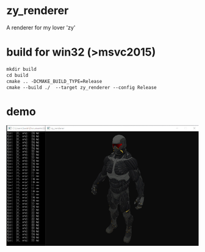 # zy_renderer
A renderer for my lover 'zy'

# build for win32 (>msvc2015)
```
mkdir build  
cd build  
cmake .. -DCMAKE_BUILD_TYPE=Release  
cmake --build ./  --target zy_renderer --config Release 
```

# demo
![avatar](https://github.com/StrongerSuperman/zy_renderer/blob/master/demo/nanosuit.png)
